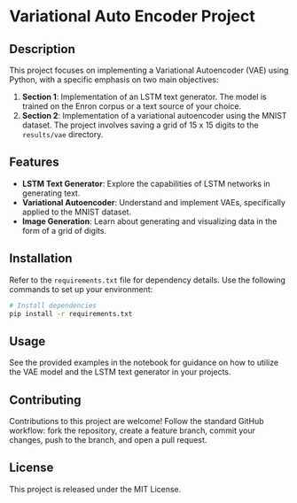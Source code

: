 
# Variational Auto Encoder Project

## Description

This project focuses on implementing a Variational Autoencoder (VAE) using Python, with a specific emphasis on two main objectives:

1. **Section 1**: Implementation of an LSTM text generator. The model is trained on the Enron corpus or a text source of your choice.
2. **Section 2**: Implementation of a variational autoencoder using the MNIST dataset. The project involves saving a grid of 15 x 15 digits to the `results/vae` directory.

## Features

- **LSTM Text Generator**: Explore the capabilities of LSTM networks in generating text.
- **Variational Autoencoder**: Understand and implement VAEs, specifically applied to the MNIST dataset.
- **Image Generation**: Learn about generating and visualizing data in the form of a grid of digits.

## Installation

Refer to the `requirements.txt` file for dependency details. Use the following commands to set up your environment:

```bash
# Install dependencies
pip install -r requirements.txt
```

## Usage

See the provided examples in the notebook for guidance on how to utilize the VAE model and the LSTM text generator in your projects.

## Contributing

Contributions to this project are welcome! Follow the standard GitHub workflow: fork the repository, create a feature branch, commit your changes, push to the branch, and open a pull request.

## License

This project is released under the MIT License.
